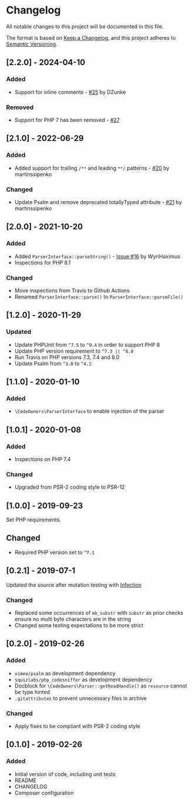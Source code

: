# Changelog
All notable changes to this project will be documented in this file.

The format is based on [Keep a Changelog](https://keepachangelog.com/en/1.0.0/),
and this project adheres to [Semantic Versioning](https://semver.org/spec/v2.0.0.html).

## [2.2.0] - 2024-04-10
### Added
- Support for inline comments - [#25](https://github.com/timoschinkel/codeowners/pull/25) by DZunke

### Removed
- Support for PHP 7 has been removed - [#27](https://github.com/timoschinkel/codeowners/pull/27)

## [2.1.0] - 2022-06-29
### Added
- Added support for trailing `/**` and leading `**/` patterns - [#20](https://github.com/timoschinkel/codeowners/pull/20) by martinssipenko

### Changed
- Update Psalm and remove deprecated totallyTyped attribute - [#21](https://github.com/timoschinkel/codeowners/pull/21) by martinssipenko

## [2.0.0] - 2021-10-20
### Added
- Added `ParserInterface::parseString()` - [Issue #16](https://github.com/timoschinkel/codeowners/issues/16) by WyriHaximus
- Inspections for PHP 8.1

### Changed
- Move inspections from Travis to Github Actions
- Renamed `ParserInterface::parse()` to `ParserInterface::parseFile()`

## [1.2.0] - 2020-11-29
### Updated
- Update PHPUnit from `^7.5` to `^9.4` in order to support PHP 8
- Update PHP version requirement to `^7.3 || ^8.0`
- Run Travis on PHP versions 7.3, 7.4 and 8.0
- Update Psalm from `^3.0` to `^4.2`

## [1.1.0] - 2020-01-10
### Added
- `\CodeOwners\ParserInterface` to enable injection of the parser

## [1.0.1] - 2020-01-08
### Added
- Inspections on PHP 7.4

### Changed
- Upgraded from PSR-2 coding style to PSR-12

## [1.0.0] - 2019-09-23
Set PHP requirements.

## Changed
- Required PHP version set to `^7.1`

## [0.2.1] - 2019-07-1
Updated the source after mutation testing with [Infection](https://github.com/infection/infection)

### Changed 
- Replaced some occurrences of `mb_substr` with `substr` as prior checks ensure no multi byte characters are in the string
- Changed some testing expectations to be more strict

## [0.2.0] - 2019-02-26
### Added
- `vimeo/psalm` as development dependency
- `squizlabs/php_codesniffer` as development dependency
- Docblock for `\CodeOwners\Parser::getReadHandle()` as `resource` cannot be type hinted
- `.gitattributes` to prevent unnecessary files in archive

### Changed
- Apply fixes to be compliant with PSR-2 coding style

## [0.1.0] - 2019-02-26
### Added
- Initial version of code, including unit tests
- README
- CHANGELOG
- Composer configuration
